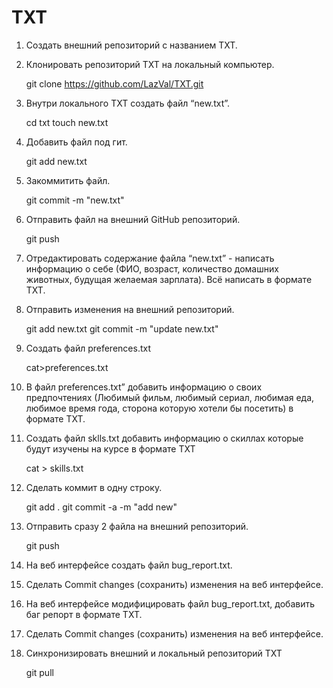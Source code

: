 # TXT
1. Создать внешний репозиторий c названием TXT.
2. Клонировать репозиторий TXT на локальный компьютер.
    
    git clone https://github.com/LazVal/TXT.git

3. Внутри локального TXT создать файл “new.txt”.
    
    cd txt
    touch new.txt

4. Добавить файл под гит.
    
    git add new.txt

5. Закоммитить файл.
    
    git commit -m "new.txt"

6. Отправить файл на внешний GitHub репозиторий.
    
    git push

7. Отредактировать содержание файла “new.txt” - написать информацию о себе (ФИО, возраст, количество домашних животных, будущая желаемая зарплата). Всё написать в формате TXT.
8. Отправить изменения на внешний репозиторий.
     
     git add new.txt
     git commit -m "update new.txt"

9. Создать файл preferences.txt
    
    cat>preferences.txt

10. В файл preferences.txt” добавить информацию о своих предпочтениях (Любимый фильм, любимый сериал, любимая еда, любимое время года, сторона которую хотели бы посетить) в формате TXT.

11. Создать файл sklls.txt добавить информацию о скиллах которые будут изучены на курсе в формате TXT
    
    cat > skills.txt

12. Сделать коммит в одну строку.
    
    git add . 
    git commit -a -m "add new"

13. Отправить сразу 2 файла на внешний репозиторий.
    
    git push
14. На веб интерфейсе создать файл bug_report.txt.
15. Сделать Commit changes (сохранить) изменения на веб интерфейсе.
16. На веб интерфейсе модифицировать файл bug_report.txt, добавить баг репорт в формате TXT.
17. Сделать Commit changes (сохранить) изменения на веб интерфейсе.
18. Синхронизировать внешний и локальный репозиторий TXT
    
    git pull
